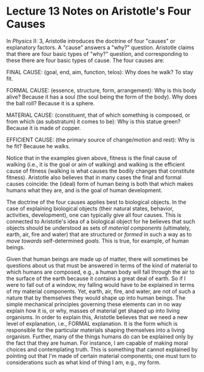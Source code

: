 # Lecture 13 Notes on Aristotle's Four Causes 

In *Physics* II: 3, Aristotle introduces the doctrine of four "causes" or explanatory factors.  A "cause" answers a "why?" question.  Aristotle claims that there are four basic types of "why?" question, and corresponding to these there are four basic types of cause. The four causes are: 

FINAL CAUSE: (goal, end, aim, function, telos): Why does he walk?  To stay fit. 

FORMAL CAUSE: (essence, structure, form, arrangement): Why is this body alive? Because it has a soul (the soul being the form of the body). Why does the ball roll? Because it is a sphere. 

MATERIAL CAUSE: (constituent, that of which something is composed, or from which (as substratum) it comes to be):  Why is this statue green?  Because it is made of copper. 

EFFICIENT CAUSE: (the primary source of change/motion and rest): Why is he fit?  Because he walks. 

Notice that in the examples given above, fitness is the final cause of walking (i.e., it is the goal or aim of walking) and walking is the efficient cause of fitness (walking is what causes the bodily changes that constitute fitness). Aristotle also believes that in many cases the final and formal causes coincide: the (ideal) form of human being is both that which makes humans what they are, and is the goal of human development. 

The doctrine of the four causes applies best to biological objects. In the case of explaining biological objects (their natural states, behavior, activities, development), one can typically give all four causes. This is connected to Aristotle's idea of a biological object for he believes that such objects should be understood as sets of *material components* (ultimately, earth, air, fire and water) that are structured or *formed* in such a way as to *move towards* self-determined *goals*. This is true, for example, of human beings. 

Given that human beings are made up of matter, there will sometimes be questions about us that must be answered in terms of the kind of material to which humans are composed, e.g., a human body will fall through the air to the surface of the earth because it contains a great deal of earth. So if I were to fall out of a window, my falling would have to be explained in terms of my material components. Yet, earth, air, fire, and water, are not of such a nature that by themselves they would shape up into human beings. The simple mechanical principles governing these elements can in no way explain how it is, or why, masses of material get shaped up into living organisms. In order to explain this, Aristotle believes that we need a new level of explanation, i.e., FORMAL explanation. It is the form which is responsible for the particular materials shaping themselves into a living organism.  Further, many of the things humans do can be explained only by the fact that they are human.  For instance, I am capable of making moral choices and contemplating truth. This is something that cannot explained by pointing out that I'm made of certain material components; one must turn to considerations such as what kind of thing I am, e.g., my form. 